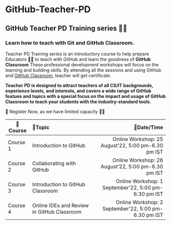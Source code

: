 # GitHub-Teacher-PD
## GitHub Teacher PD Training series 👩‍🏫
### Learn how to teach with Git and GitHub Classroom.
Teacher PD Training series is an introductory course to help prepare Educators 👩‍🏫 to teach with GitHub and learn the goodness of **GitHub Classroom**
These professional development workshops will focus on the learning and building skills. By attending all the sessions and using GitHub and [GitHub Classroom](https://classroom.github.com/), teacher will get certificate.

**Teacher PD is designed to attract teachers of all CS/IT backgrounds, experience levels, and interests, and covers a wide range of GitHub featues and topics with a special focus on the impact and usage of GitHub Classroom to teach your students with the industry-standard tools.**

📝 Register Now, as we have limited capacity 🙌🏼

|📝Course|📒Topic|📆Date/Time |
|---------------|:--------------------------|------------------------------:|
|Course 1|Introduction to GitHub|Online Workshop: 25 August’22, 5:00 pm-6.30 pm IST|
|Course 2|Collaborating with GitHub|Online Workshop: 26 August’22, 5:00 pm-6.30 pm IST|
|Course 3|Introduction to GitHub Classroom|Online Workshop: 1 September’22, 5:00 pm-6.30 pm IST|
|Course 4|Online IDEs and Review in GitHub Classroom|Online Workshop: 2 September’22, 5:00 pm-6.30 pm IST|
